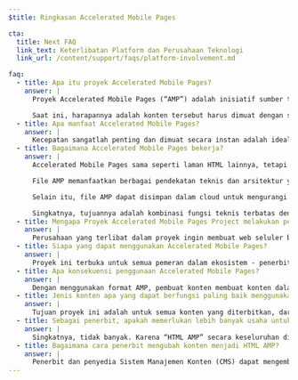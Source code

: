 ```yaml
---
$title: Ringkasan Accelerated Mobile Pages

cta:
  title: Next FAQ
  link_text: Keterlibatan Platform dan Perusahaan Teknologi
  link_url: /content/support/faqs/platform-involvement.md

faq:
  - title: Apa itu proyek Accelerated Mobile Pages?
    answer: |
      Proyek Accelerated Mobile Pages (“AMP”) adalah inisiatif sumber terbuka yang merupakan hasil diskusi penerbit dan perusahaan teknologi tentang kebutuhan untuk meningkatkan seluruh ekosistem konten seluler untuk semua orang -- penerbit, platform pelanggan, pembuat, dan pengguna.

      Saat ini, harapannya adalah konten tersebut harus dimuat dengan sangat cepat  dan mudah dijelajahi. Kenyataannya, konten tersebut memerlukan beberapa detik untuk dimuat, atau, karena pengguna meninggalkan laman yang lambat untuk dimuat, konten tidak pernah dimuat penuh. Accelerated Mobile Pages adalah laman web yang dirancang untuk dimuat hampir secara instan -- sebuah langkah untuk membuat web seluler menjadi lebih baik.
  - title: Apa manfaat Accelerated Mobile Pages?
    answer: |
      Kecepatan sangatlah penting dan dimuat secara instan adalah idealnya. Penelitian menunjukkan bahwa rasio pentalan yang lebih tinggi terkait dengan laman web yang dimuat lebih lambat. Menggunakan format AMP akan membuatnya jauh lebih menarik bagi pengguna untuk melihat dan terlibat dengan lebih banyak konten. Tetapi ini bukan hanya tentang kecepatan dan kinerja. Kami juga ingin mempromosikan distribusi yang disempurnakan sehingga penerbit dapat mengambil keuntungan dari potensi web terbuka agar konten mereka muncul di mana saja dengan cepat -- pada platform dan aplikasi -- yang dapat menghasilkan lebih banyak pendapatan lewat iklan dan langganan.
  - title: Bagaimana Accelerated Mobile Pages bekerja?
    answer: |
      Accelerated Mobile Pages sama seperti laman HTML lainnya, tetapi dengan fungsi teknis diizinkan yang terbatas yang ditetapkan dan diatur oleh spek AMP sumber terbuka. Sama seperti semua laman web, Accelerated Mobile Pages akan akan dimuat di browser modern atau webview aplikasi apa pun.

      File AMP memanfaatkan berbagai pendekatan teknis dan arsitektur yang memprioritaskan kecepatan untuk memberikan pengalaman yang lebih cepat bagi pengguna. Pengembang AMP dapat menggunakan pustaka komponen web yang kaya dan berkembang yang menawarkan kemampuan untuk menyematkan multimedia seperti video dan pos sosial, menampilkan iklan, atau mengumpulkan analisis. Tujuannya bukan untuk menyeragamkan tampilan dan nuansa konten, tetapi untuk membangun inti teknis yang lebih umum di antara laman yang mempercepat waktu muat.

      Selain itu, file AMP dapat disimpan dalam cloud untuk mengurangi waktu muat konten bagi pengguna perangkat seluler. Dengan menggunakan format AMP, pembuat konten membuat konten dalam file AMP yang dapat disimpan dalam cache oleh pihak ketiga. Pada jenis framework ini, penerbit terus mengontrol konten mereka, tetapi platform dapat menyimpan dalam cache atau mencerminkan konten dengan mudah untuk kecepatan penayangan yang optimal bagi pengguna. Google memberikan cache yang dapat digunakan gratis oleh siapa pun, dan semua AMP akan disimpan dalam cache oleh [Cache AMP Google](https://developers.google.com/amp/cache/). Perusahaan lain juga dapat membuat cache AMP mereka sendiri.

      Singkatnya, tujuannya adalah kombinasi fungsi teknis terbatas dengan sistem distribusi yang dibuat dengan penyimpanan dalam cache akan menghasilkan laman yang kinerjanya lebih baik, dan meningkatkan pengembangan audiens untuk penerbit.
  - title: Mengapa Proyek Accelerated Mobile Pages Project melakukan pendekatan sumber terbuka?
    answer: |
      Perusahaan yang terlibat dalam proyek ingin membuat web seluler bekerja lebih baik untuk semua -- tidak hanya pada satu platform, satu perusahaan teknologi, atau sekumpulan penerbit. Membuat proyek sumber terbuka memungkinkan orang-orang untuk berkontribusi dan berbagi ide-ide dan kode mereka untuk mempercepat web seluler. Kami masih berada di awal perjalanan ini dan berharap perusahaan teknologi dan penerbit lainnya bergabung bersama kami.
  - title: Siapa yang dapat menggunakan Accelerated Mobile Pages?
    answer: |
      Proyek ini terbuka untuk semua pemeran dalam ekosistem - penerbit, pelanggan platform, dan pembuat. Untuk mengetahui perusahaan dan situs apa saja yang menggunakan AMP, kunjungi [laman Siapa](/id/support/faqs/supported-platforms.html).
  - title: Apa konsekuensi penggunaan Accelerated Mobile Pages?
    answer: |
      Dengan menggunakan format AMP, pembuat konten membuat konten dalam file AMP yang dapat dirayapi, diindeks &amp; ditampilkan (tunduk pada protokol pengecualian robot), dan disimpan dalam cache oleh pihak ketiga.
  - title: Jenis konten apa yang dapat berfungsi paling baik menggunakan Accelerated Mobile Pages?
    answer: |
      Tujuan proyek ini adalah untuk semua konten yang diterbitkan, dari berita hingga video dan dari blog hingga fotografi dan GIF, agar berfungsi menggunakan Accelerated Mobile Pages.
  - title: Sebagai penerbit, apakah memerlukan lebih banyak usaha untuk membuat konten saya berfungsi pada Accelerated Mobile Pages?
    answer: |
      Singkatnya, tidak banyak. Karena “HTML AMP” secara keseluruhan dibuat dari teknologi web yang sudah ada, proses pengembangannya mencerminkan bahwa penerbit sudah menggunakannya saat ini. Penerbit dapat membiasakan diri dengan spesifikasi HTML AMP di GitHub. Bagi mereka yang terbiasa dengan proses saat ini, kami tidak mengharapkan kurva pembelajaran yang signifikan.
  - title: Bagaimana cara penerbit mengubah konten menjadi HTML AMP?
    answer: |
      Penerbit dan penyedia Sistem Manajemen Konten (CMS) dapat mengembangkan integrasi dengan CMS mereka untuk membuat konten AMP. Automattic sudah menerbitkan [plugin AMP WordPress](https://wordpress.org/plugins/amp/) dan kami berharap semua sistem manajemen konten akan menambah dukungan untuk laman HTML AMP.
---
```

